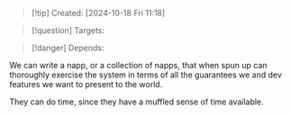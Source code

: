
>[!tip] Created: [2024-10-18 Fri 11:18]

>[!question] Targets: 

>[!danger] Depends: 


We can write a napp, or a collection of napps, that when spun up can thoroughly exercise the system in terms of all the guarantees we and dev features we want to present to the world.

They can do time, since they have a muffled sense of time available.